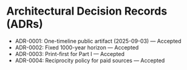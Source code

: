 # Architectural Decision Records (ADRs)

- ADR-0001: One-timeline public artifact (2025-09-03) — Accepted
- ADR-0002: Fixed 1000-year horizon — Accepted
- ADR-0003: Print-first for Part I — Accepted
- ADR-0004: Reciprocity policy for paid sources — Accepted
